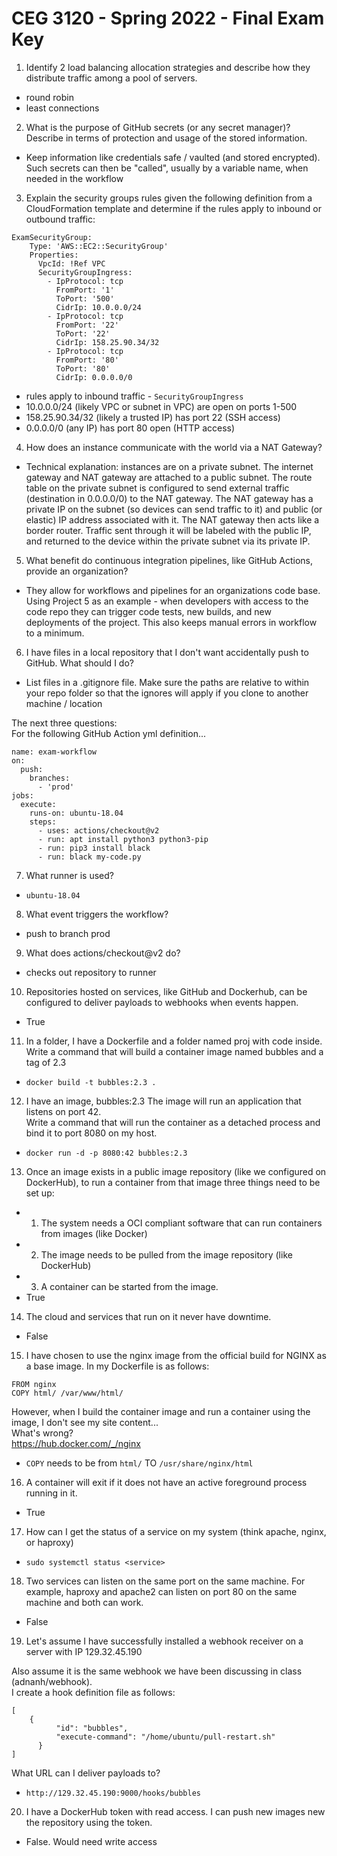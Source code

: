 # CEG 3120 - Spring 2022 - Final Exam Key

1. Identify 2 load balancing allocation strategies and describe how they distribute traffic among a pool of servers.

- round robin
- least connections

2. What is the purpose of GitHub secrets (or any secret manager)? Describe in terms of protection and usage of the stored information.

- Keep information like credentials safe / vaulted (and stored encrypted). Such secrets can then be "called", usually by a variable name, when needed in the workflow

3. Explain the security groups rules given the following definition from a CloudFormation template and determine if the rules apply to inbound or outbound traffic:

```
ExamSecurityGroup:
    Type: 'AWS::EC2::SecurityGroup'
    Properties:
      VpcId: !Ref VPC
      SecurityGroupIngress:
        - IpProtocol: tcp
          FromPort: '1'
          ToPort: '500'
          CidrIp: 10.0.0.0/24
        - IpProtocol: tcp
          FromPort: '22'
          ToPort: '22'
          CidrIp: 158.25.90.34/32
        - IpProtocol: tcp
          FromPort: '80'
          ToPort: '80'
          CidrIp: 0.0.0.0/0
```

- rules apply to inbound traffic - `SecurityGroupIngress`
- 10.0.0.0/24 (likely VPC or subnet in VPC) are open on ports 1-500
- 158.25.90.34/32 (likely a trusted IP) has port 22 (SSH access)
- 0.0.0.0/0 (any IP) has port 80 open (HTTP access)

4. How does an instance communicate with the world via a NAT Gateway?

- Technical explanation: instances are on a private subnet. The internet gateway and NAT gateway are attached to a public subnet. The route table on the private subnet is configured to send external traffic (destination in 0.0.0.0/0) to the NAT gateway. The NAT gateway has a private IP on the subnet (so devices can send traffic to it) and public (or elastic) IP address associated with it. The NAT gateway then acts like a border router. Traffic sent through it will be labeled with the public IP, and returned to the device within the private subnet via its private IP.

5. What benefit do continuous integration pipelines, like GitHub Actions, provide an organization?

- They allow for workflows and pipelines for an organizations code base. Using Project 5 as an example - when developers with access to the code repo they can trigger code tests, new builds, and new deployments of the project. This also keeps manual errors in workflow to a minimum.

6. I have files in a local repository that I don't want accidentally push to GitHub. What should I do?

- List files in a .gitignore file. Make sure the paths are relative to within your repo folder so that the ignores will apply if you clone to another machine / location

The next three questions:  
For the following GitHub Action yml definition...

```
name: exam-workflow
on:
  push:
    branches:
      - 'prod'
jobs:
  execute:
    runs-on: ubuntu-18.04
    steps:
      - uses: actions/checkout@v2
      - run: apt install python3 python3-pip
      - run: pip3 install black
      - run: black my-code.py
```

7. What runner is used?

- `ubuntu-18.04`

8. What event triggers the workflow?

- push to branch prod

9. What does actions/checkout@v2 do?

- checks out repository to runner

10. Repositories hosted on services, like GitHub and Dockerhub, can be configured to deliver payloads to webhooks when events happen.

- True

11. In a folder, I have a Dockerfile and a folder named proj with code inside.  
    Write a command that will build a container image named bubbles and a tag of 2.3

- `docker build -t bubbles:2.3 .`

12. I have an image, bubbles:2.3 The image will run an application that listens on port 42.  
    Write a command that will run the container as a detached process and bind it to port 8080 on my host.

- `docker run -d -p 8080:42 bubbles:2.3`

13. Once an image exists in a public image repository (like we configured on DockerHub), to run a container from that image three things need to be set up:

- 1. The system needs a OCI compliant software that can run containers from images (like Docker)
- 2. The image needs to be pulled from the image repository (like DockerHub)
- 3. A container can be started from the image.
- True

14. The cloud and services that run on it never have downtime.

- False

15. I have chosen to use the nginx image from the official build for NGINX as a base image. In my Dockerfile is as follows:

```
FROM nginx
COPY html/ /var/www/html/
```

However, when I build the container image and run a container using the image, I don't see my site content...  
What's wrong?  
https://hub.docker.com/_/nginx

- `COPY` needs to be from `html/` TO `/usr/share/nginx/html`

16. A container will exit if it does not have an active foreground process running in it.

- True

17. How can I get the status of a service on my system (think apache, nginx, or haproxy)

- `sudo systemctl status <service>`

18. Two services can listen on the same port on the same machine. For example, haproxy and apache2 can listen on port 80 on the same machine and both can work.

- False

19. Let's assume I have successfully installed a webhook receiver on a server with IP 129.32.45.190

Also assume it is the same webhook we have been discussing in class (adnanh/webhook).  
I create a hook definition file as follows:

```
[
    {
          "id": "bubbles",
          "execute-command": "/home/ubuntu/pull-restart.sh"
      }
]
```

What URL can I deliver payloads to?

- `http://129.32.45.190:9000/hooks/bubbles`

20. I have a DockerHub token with read access. I can push new images new the repository using the token.

- False. Would need write access

